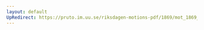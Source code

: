 ```yaml
---
layout: default
UpRedirect: https://pruto.im.uu.se/riksdagen-motions-pdf/1869/mot_1869__ak__56.pdf
---
```

